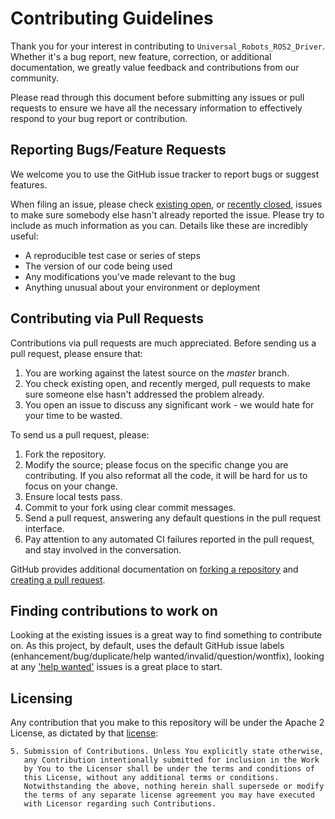 # Contributing Guidelines
Thank you for your interest in contributing to `Universal_Robots_ROS2_Driver`.
Whether it's a bug report, new feature, correction, or additional
documentation, we greatly value feedback and contributions from our community.

Please read through this document before submitting any issues or pull requests to ensure we have all the necessary
information to effectively respond to your bug report or contribution.


## Reporting Bugs/Feature Requests
We welcome you to use the GitHub issue tracker to report bugs or suggest features.

When filing an issue, please check [existing open][issues], or [recently closed][closed-issues], issues to make sure
 somebody else hasn't already reported the issue.
Please try to include as much information as you can. Details like these are incredibly useful:

* A reproducible test case or series of steps
* The version of our code being used
* Any modifications you've made relevant to the bug
* Anything unusual about your environment or deployment


## Contributing via Pull Requests
Contributions via pull requests are much appreciated.
Before sending us a pull request, please ensure that:

1. You are working against the latest source on the *master* branch.
2. You check existing open, and recently merged, pull requests to make sure someone else hasn't addressed the problem already.
3. You open an issue to discuss any significant work - we would hate for your time to be wasted.

To send us a pull request, please:

1. Fork the repository.
2. Modify the source; please focus on the specific change you are contributing.
  If you also reformat all the code, it will be hard for us to focus on your change.
3. Ensure local tests pass.
4. Commit to your fork using clear commit messages.
5. Send a pull request, answering any default questions in the pull request interface.
6. Pay attention to any automated CI failures reported in the pull request, and stay involved in the conversation.

GitHub provides additional documentation on [forking a repository](https://help.github.com/articles/fork-a-repo/) and
[creating a pull request](https://help.github.com/articles/creating-a-pull-request/).


## Finding contributions to work on
Looking at the existing issues is a great way to find something to contribute on.
As this project, by default, uses the default GitHub issue labels
  (enhancement/bug/duplicate/help wanted/invalid/question/wontfix), looking at any ['help wanted'][help-wanted] issues
  is a great place to start.


## Licensing
Any contribution that you make to this repository will be under the Apache 2 License, as dictated by that [license]:

~~~
5. Submission of Contributions. Unless You explicitly state otherwise,
   any Contribution intentionally submitted for inclusion in the Work
   by You to the Licensor shall be under the terms and conditions of
   this License, without any additional terms or conditions.
   Notwithstanding the above, nothing herein shall supersede or modify
   the terms of any separate license agreement you may have executed
   with Licensor regarding such Contributions.
~~~

[issues]: https://github.com/UniversalRobots/Universal_Robots_ROS2_Driver/issues
[closed-issues]: https://github.com/UniversalRobots/Universal_Robots_ROS2_Driver/issues?utf8=%E2%9C%93&q=is%3Aissue%20is%3Aclosed%20
[help-wanted]: https://github.com/UniversalRobots/Universal_Robots_ROS2_Driver/issues?q=is%3Aopen+is%3Aissue+label%3A%22help+wanted%22
[license]: http://www.apache.org/licenses/LICENSE-2.0.html
